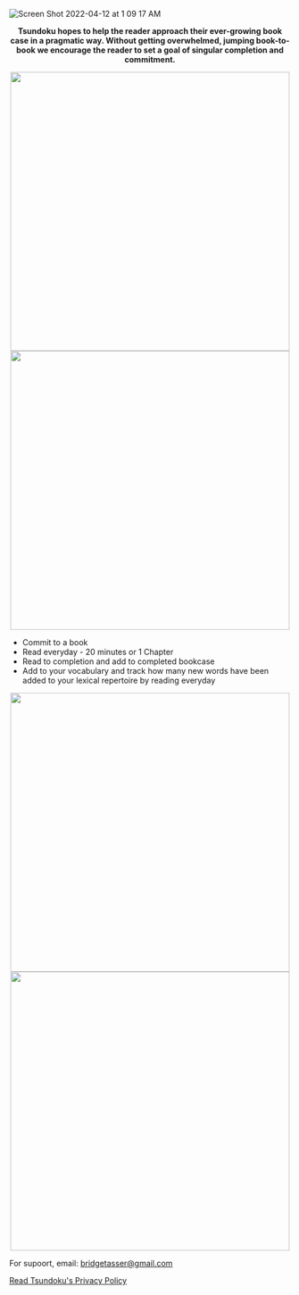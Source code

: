   ![Screen Shot 2022-04-12 at 1 09 17 AM](https://user-images.githubusercontent.com/18372801/163682248-d99d620e-a226-4695-aa17-254212712630.png)

<p align="center" style="font-weight: bold;">
Tsundoku hopes to help the reader approach their ever-growing book case in a pragmatic way. Without getting overwhelmed, jumping book-to-book we encourage the reader to set a goal of singular completion and commitment.
<p/>

<p align="center">
<img src="https://user-images.githubusercontent.com/18372801/163682277-6ab1931f-beb3-46ce-a0a9-40fdb8095c7c.png" height="500"> <img src="https://user-images.githubusercontent.com/18372801/163682278-99417449-221f-44fc-ac27-ce9db86b6681.png" height="500">
<p/>

- Commit to a book
- Read everyday - 20 minutes or 1 Chapter
- Read to completion and add to completed bookcase
- Add to your vocabulary and track how many new words have been added to your lexical repertoire by reading everyday  

<p align="center">
<img src="https://user-images.githubusercontent.com/18372801/163682894-91b525b8-dbb3-4634-87e7-53082c1fe286.png" height="500"> 

<img src="https://user-images.githubusercontent.com/18372801/163683091-4d89f7bc-2130-4edd-aa67-86f696596415.png" height="500">
<p/>

For supoort, email: bridgetasser@gmail.com
                      
[Read Tsundoku's Privacy Policy](https://www.termsfeed.com/live/a0fdb2b6-eaaf-4061-95e6-d5964cf8fb61)

